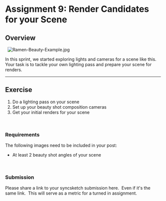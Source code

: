 # Assignment 9: Render Candidates for your Scene

<h2>Overview</h2>
<p><span>&nbsp; <img src="https://vertexschool.instructure.com/courses/464/files/27991/preview?verifier=ptgkOJS3riLvCs1780tBl5axXp2dTK9DHV4BDXTb" alt="Ramen-Beauty-Example.jpg" data-api-endpoint="https://vertexschool.instructure.com/api/v1/courses/464/files/27991" data-api-returntype="File">&nbsp; &nbsp; &nbsp;</span> &nbsp;&nbsp; &nbsp; &nbsp; &nbsp;&nbsp;</p>
<p>In this sprint, we started exploring lights and cameras for a scene like this. Your task is to tackle your own lighting pass and prepare your scene for renders.</p>
<hr>
<h2>Exercise</h2>
<ol>
<li>Do a lighting pass on your scene</li>
<li>Set up your beauty shot composition cameras</li>
<li>Get your initial renders for your scene</li>
</ol>
<p>&nbsp;</p>
<h3>Requirements</h3>
<p>The following images need to be included in your post:</p>
<ul>
<li>At least 2 beauty shot angles of your scene</li>
</ul>
<p>&nbsp;</p>
<h3>Submission</h3>
<p><span>Please share a link to your syncsketch submission here.&nbsp; Even if it's the same link.&nbsp; This will serve as a metric for a turned in assignment.</span></p>